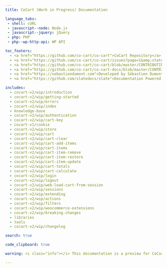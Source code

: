 ```yaml
---
title: CoCart (Work in Progress) Documentation

language_tabs:
 - shell: cURL
 - javascript--node: Node.js
 - javascript--jquery: jQuery
 - php: PHP
 - php--wp-http-api: WP API

toc_footers:
  - <a href="https://github.com/co-cart/co-cart">CoCart Repository</a>
  - <a href="https://github.com/co-cart/co-cart/issues?page=1&amp;state=open">CoCart Issues</a>
  - <a href="https://github.com/co-cart/co-cart/blob/master/CONTRIBUTING.md">Contribute to CoCart</a>
  - <a href="https://github.com/co-cart/co-cart-docs/blob/master/CONTRIBUTING.md">Contribute to Documentation</a>
  - <a href="https://sebastiendumont.com">Developed by Sébastien Dumont</a>
  - <a href="https://github.com/slatedocs/slate">Documentation Powered by Slate</a>

includes:
  - cocart-v2/wip/introduction
  - cocart-v2/wip/getting-started
  - cocart-v2/wip/errors
  - cocart-v2/wip/index
  - knowledge-base
  - cocart-v2/wip/authentication
  - cocart-v2/wip/cart-key
  - cocart-v1/cookie
  - cocart-v2/wip/store
  - cocart-v2/wip/cart
  - cocart-v2/wip/cart-clear
  - cocart-v2/wip/cart-add-items
  - cocart-v2/wip/cart-items
  - cocart-v2/wip/cart-item-remove
  - cocart-v2/wip/cart-item-restore
  - cocart-v2/wip/cart-item-update
  - cocart-v2/wip/cart-totals
  - cocart-v2/wip/cart-calculate
  - cocart-v2/wip/login
  - cocart-v2/wip/logout
  - cocart-v2/wip/web-load-cart-from-session
  - cocart-v2/wip/sessions
  - cocart-v2/wip/extending
  - cocart-v2/wip/actions
  - cocart-v2/wip/filters
  - cocart-v2/wip/woocommerce-extensions
  - cocart-v2/wip/breaking-changes
  - libraries
  - tools
  - cocart-v2/wip/changelog

search: true

code_clipboard: true

warning: <i class="info"></i> This documentation is a preview for CoCart API v2. <a href="https://docs.cocart.xyz/">Please use the latest CoCart REST API version instead</a> if you are not testing the NEW API. <a href="https://cocart.xyz/upgrading-api-from-v1-to-v2/">Upgrade guide from v1 to v2</a>.

---
```

